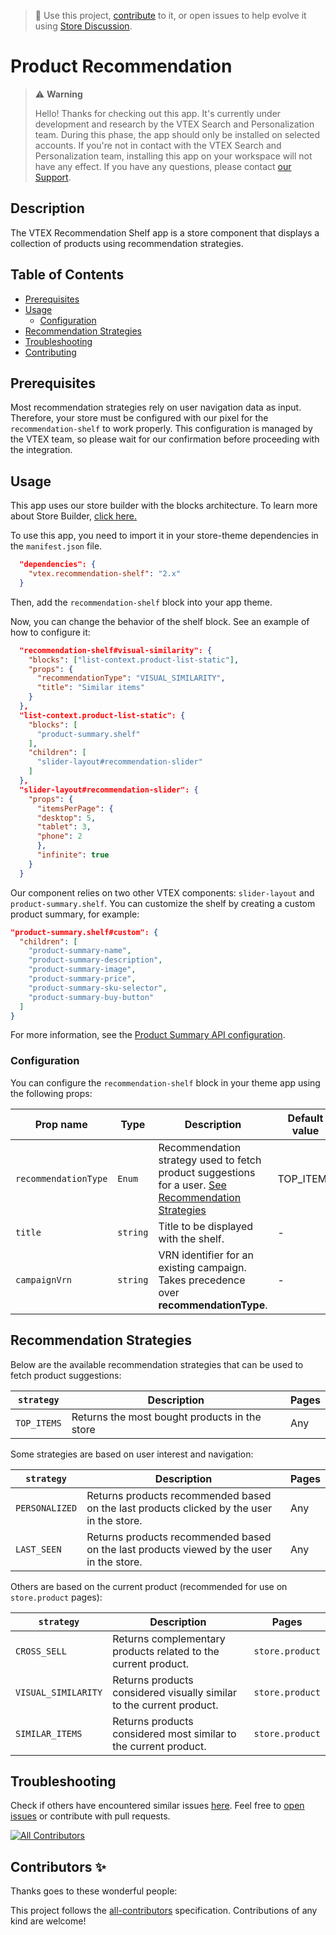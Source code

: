 > 📢 Use this project, [contribute](https://github.com/vtex-apps/recommendation-shelf) to it, or open issues to help evolve it using [Store Discussion](https://github.com/vtex-apps/store-discussion).

# Product Recommendation

> ⚠️ **Warning**
>
> Hello! Thanks for checking out this app. It's currently under development and research by the VTEX Search and Personalization team. During this phase, the app should only be installed on selected accounts. If you're not in contact with the VTEX Search and Personalization team, installing this app on your workspace will not have any effect. If you have any questions, please contact [our Support](https://support.vtex.com/hc/en-us/requests).

## Description

The VTEX Recommendation Shelf app is a store component that displays a collection of products using recommendation strategies.

## Table of Contents

- [Prerequisites](#prerequisites)
- [Usage](#usage)
  - [Configuration](#configuration)
- [Recommendation Strategies](#recommendation-strategies)
- [Troubleshooting](#troubleshooting)
- [Contributing](#contributing)

## Prerequisites

Most recommendation strategies rely on user navigation data as input. Therefore, your store must be configured with our pixel for the `recommendation-shelf` to work properly. This configuration is managed by the VTEX team, so please wait for our confirmation before proceeding with the integration.

## Usage

This app uses our store builder with the blocks architecture. To learn more about Store Builder, [click here.](https://help.vtex.com/en/tutorial/understanding-storebuilder-and-stylesbuilder#structuring-and-configuring-our-store-with-object-object)

To use this app, you need to import it in your store-theme dependencies in the `manifest.json` file.

```json
  "dependencies": {
    "vtex.recommendation-shelf": "2.x"
  }
```

Then, add the `recommendation-shelf` block into your app theme.

Now, you can change the behavior of the shelf block. See an example of how to configure it:

```json
  "recommendation-shelf#visual-similarity": {
    "blocks": ["list-context.product-list-static"],
    "props": {
      "recommendationType": "VISUAL_SIMILARITY",
      "title": "Similar items"
    }
  },
  "list-context.product-list-static": {
    "blocks": [
      "product-summary.shelf"
    ],
    "children": [
      "slider-layout#recommendation-slider"
    ]
  },
  "slider-layout#recommendation-slider": {
    "props": {
      "itemsPerPage": {
      "desktop": 5,
      "tablet": 3,
      "phone": 2
      },
      "infinite": true
    }
  }
```

Our component relies on two other VTEX components: `slider-layout` and `product-summary.shelf`. You can customize the shelf by creating a custom product summary, for example:

```json
"product-summary.shelf#custom": {
  "children": [
    "product-summary-name",
    "product-summary-description",
    "product-summary-image",
    "product-summary-price",
    "product-summary-sku-selector",
    "product-summary-buy-button"
  ]
}
```

For more information, see the [Product Summary API configuration](https://github.com/vtex-apps/product-summary/blob/master/README.md#configuration).

### Configuration

You can configure the `recommendation-shelf` block in your theme app using the following props:

| Prop name            | Type     | Description                                                                                                                                      | Default value |
|----------------------|----------|--------------------------------------------------------------------------------------------------------------------------------------------------|---------------|
| `recommendationType` | `Enum`   | Recommendation strategy used to fetch product suggestions for a user. [See Recommendation Strategies](#recommendation-strategies)                | TOP_ITEMS     |
| `title`              | `string` | Title to be displayed with the shelf.                                                                                                            | -             |
| `campaignVrn`        | `string` | VRN identifier for an existing campaign. Takes precedence over **recommendationType**.                                                           | -             |

## Recommendation Strategies

Below are the available recommendation strategies that can be used to fetch product suggestions:

| `strategy`   | Description                                              | Pages |
|--------------|----------------------------------------------------------|-------|
| `TOP_ITEMS`  | Returns the most bought products in the store            | Any   |

Some strategies are based on user interest and navigation:

| `strategy`     | Description                                                                                                 | Pages |
|----------------|-------------------------------------------------------------------------------------------------------------|-------|
| `PERSONALIZED` | Returns products recommended based on the last products clicked by the user in the store.                   | Any   |
| `LAST_SEEN`    | Returns products recommended based on the last products viewed by the user in the store.                    | Any   |

Others are based on the current product (recommended for use on `store.product` pages):

| `strategy`          | Description                                                                                   | Pages           |
|---------------------|-----------------------------------------------------------------------------------------------|-----------------|
| `CROSS_SELL`        | Returns complementary products related to the current product.                                | `store.product` |
| `VISUAL_SIMILARITY` | Returns products considered visually similar to the current product.                          | `store.product` |
| `SIMILAR_ITEMS`     | Returns products considered most similar to the current product.                              | `store.product` |

## Troubleshooting

Check if others have encountered similar issues [here](https://github.com/vtex-apps/recommendation-shelf/issues). Feel free to [open issues](https://github.com/vtex-apps/recommendation-shelf/issues/new) or contribute with pull requests.

<!-- ALL-CONTRIBUTORS-BADGE:START - Do not remove or modify this section -->
[![All Contributors](https://img.shields.io/badge/all_contributors-0-orange.svg?style=flat-square)](#contributors-)
<!-- ALL-CONTRIBUTORS-BADGE:END -->

## Contributors ✨
 
Thanks goes to these wonderful people:
 
<!-- ALL-CONTRIBUTORS-LIST:START - Do not remove or modify this section -->
<!-- prettier-ignore-start -->
<!-- markdownlint-disable -->
 
<!-- markdownlint-enable -->
<!-- prettier-ignore-end -->
<!-- ALL-CONTRIBUTORS-LIST:END -->
 
This project follows the [all-contributors](https://github.com/all-contributors/all-contributors) specification. Contributions of any kind are welcome!
 
<!-- DOCS-IGNORE:end -->
 
 
